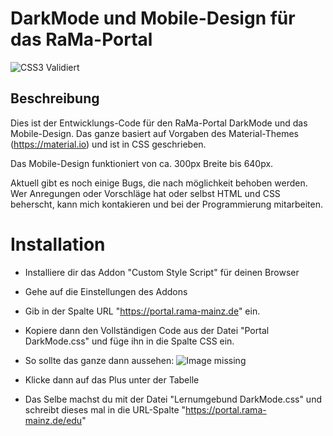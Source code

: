 # DarkMode und Mobile-Design für das RaMa-Portal

![CSS3 Validiert](https://jigsaw.w3.org/css-validator/images/vcss)


## Beschreibung

Dies ist der Entwicklungs-Code für den RaMa-Portal DarkMode und das Mobile-Design. Das ganze basiert auf Vorgaben des Material-Themes (https://material.io) und ist in CSS geschrieben.

Das Mobile-Design funktioniert von ca. 300px Breite bis 640px. 

Aktuell gibt es noch einige Bugs, die nach möglichkeit behoben werden.
Wer Anregungen oder Vorschläge hat oder selbst HTML und CSS beherscht, kann mich kontakieren und bei der Programmierung mitarbeiten.


# Installation


- Installiere dir das Addon "Custom Style Script" für deinen Browser
- Gehe auf die Einstellungen des Addons
- Gib in der Spalte URL "https://portal.rama-mainz.de" ein.
- Kopiere dann den Vollständigen Code aus der Datei "Portal DarkMode.css" und füge ihn in die Spalte CSS ein.
- So sollte das ganze dann aussehen:
![Image missing](https://user-images.githubusercontent.com/69604121/110132551-949bbe80-7dcb-11eb-8f52-89722d4440f8.png)
- Klicke dann auf das Plus unter der Tabelle


- Das Selbe machst du mit der Datei "Lernumgebund DarkMode.css" und schreibt dieses mal in die URL-Spalte "https://portal.rama-mainz.de/edu"

